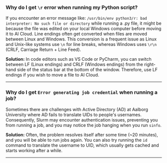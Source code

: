 ### Why do I get `\r` error when running my Python script?
If you encounter an error message like: `/usr/bin/env python3/r: bad interpreter: No such file or directory` while running a .py file, it might be because the file was edited on your local Windows computer before moving it to AI Cloud. Line endings often get converted when files are moved between Linux and Windows. This conversion is a frequent issue as Linux and Unix-like systems use `\n` for line breaks, whereas Windows uses `\r\n` (CRLF, Carriage Return + Line Feed). 

**Solution:** In code editors such as VS Code or PyCharm, you can switch between LF (Linux endings) and CRLF (Windows endings) from the right-hand side of the status bar at the bottom of the window. Therefore, use LF endings if you wish to move a file to AI Cloud.

<hr>

### Why do I get `Error generating job credential` when running a job?
Sometimes there are challenges with Active Directory (AD) at Aalborg University where AD fails to translate UIDs to people's usernames. Consequently, Slurm may encounter authentication issues, preventing you from running a job, and you may notice the job hanging when you run `sinfo`.

**Solution:** Often, the problem resolves itself after some time (~20 minutes), and you will be able to run jobs again. You can also try running the `id` command to translate the username to UID, which usually gets cached and starts working after a while.

<hr>